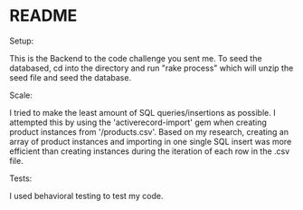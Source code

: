 # README

Setup:

This is the Backend to the code challenge you sent me. To seed the databased, cd into the directory and run "rake process" which will unzip the seed file and seed the database.

Scale:

I tried to make the least amount of SQL queries/insertions as possible. I attempted this by using the 'activerecord-import' gem when creating product instances from '/products.csv'. Based on my research, creating an array of product instances and importing in one single SQL insert was more efficient than creating instances during the iteration of each row in the .csv file.

Tests:

I used behavioral testing to test my code.
